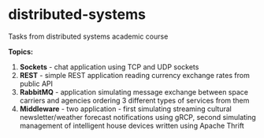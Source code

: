 # distributed-systems

Tasks from distributed systems academic course

**Topics:**
1. **Sockets** - chat application using TCP and UDP sockets
2. **REST** - simple REST application reading currency exchange rates from public API
3. **RabbitMQ** - application simulating message exchange between space carriers and agencies ordering 3 different types of services from them
4. **Middleware** - two application - first simulating streaming cultural newsletter/weather forecast notifications using gRCP, second simulating management of intelligent house devices written using Apache Thrift
